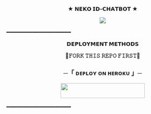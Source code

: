 <p align="center">
<b>★ 𝗡𝗘𝗞𝗢 𝗜𝗗-𝗖𝗛𝗔𝗧𝗕𝗢𝗧 ★</b>
</p>


<p align="center">
  <img src="https://graph.org/file/cb3490197e70f239ac2ae.jpg">
</p>
  ━━━━━━━━━━━━━━━━━━━━

<p align="center">
<b>𝗗𝗘𝗣𝗟𝗢𝗬𝗠𝗘𝗡𝗧 𝗠𝗘𝗧𝗛𝗢𝗗𝗦</b>
</p>
<p align="center">
<b>📍𝙵𝙾𝚁𝙺 𝚃𝙷𝙸𝚂 𝚁𝙴𝙿𝙾 𝙵𝙸𝚁𝚂𝚃📍</b>
</p>
<h3 align="center">
    ─「 ᴅᴇᴩʟᴏʏ ᴏɴ ʜᴇʀᴏᴋᴜ 」─
</h3>

<p align="center"><a href="https://dashboard.heroku.com/new?template=https://github.com/NEIMAN-AI/Neko-Id-Chatbot"> <img src="https://img.shields.io/badge/Deploy%20On%20Heroku-dark?style=for-the-badge&logo=heroku" width="220" height="38.45"/></a></p>

  ━━━━━━━━━━━━━━━━━━━━
